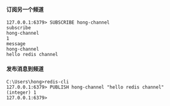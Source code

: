 

#### 订阅另一个频道
```shell
127.0.0.1:6379> SUBSCRIBE hong-channel
subscribe
hong-channel
1
message
hong-channel
hello redis channel
```


#### 发布消息到频道
```shell
C:\Users\hong>redis-cli
127.0.0.1:6379> PUBLISH hong-channel "hello redis channel"
(integer) 1
127.0.0.1:6379>
```